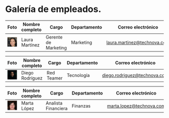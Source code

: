 # Galería de empleados.

| Foto     | Nombre completo     | Cargo                 | Departamento        | Correo electrónico           | Teléfono        |
|----------|---------------------|------------------------|----------------------|-------------------------------|-----------------|
| ![Laura](/img_empleados/personal1.jpeg)     | Laura Martínez       | Gerente de Marketing   | Marketing            | laura.martinez@technova.com   | +34 600 123 456 |


| Foto     | Nombre completo     | Cargo                 | Departamento        | Correo electrónico           | Teléfono        |
|----------|---------------------|------------------------|----------------------|-------------------------------|-----------------|
| ![Diego](/img_empleados/personal2.jpg)     | Diego Rodríguez      | Red Teamer  | Tecnología           | diego.rodriguez@technova.com  | +34 611 234 567 |


| Foto     | Nombre completo     | Cargo                 | Departamento        | Correo electrónico           | Teléfono        |
|----------|---------------------|------------------------|----------------------|-------------------------------|-----------------|
| ![Marta](/img_empleados/personal3.jpeg)      | Marta López          | Analista Financiera    | Finanzas             | marta.lopez@technova.com      | +34 633 456 789 |


